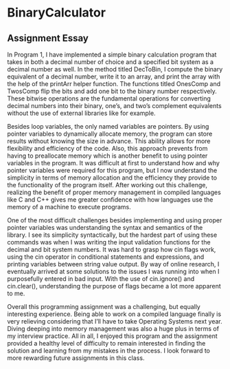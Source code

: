 # BinaryCalculator
## Assignment Essay
In Program 1, I have implemented a simple binary calculation program that takes in both a decimal number of choice and a specified bit system as a decimal number as well. In the method titled DecToBin, I compute the binary equivalent of a decimal number, write it to an array, and print the array with the help of the printArr helper function. The functions titled OnesComp and TwosComp flip the bits and add one bit to the binary number respectively. These bitwise operations are the fundamental operations for converting decimal numbers into their binary, one’s, and two’s complement equivalents without the use of external libraries like <bitset> for example.

Besides loop variables, the only named variables are pointers. By using pointer variables to dynamically allocate memory, the program can store results without knowing the size in advance. This ability allows for more flexibility and efficiency of the code. Also, this approach prevents from having to preallocate memory which is another benefit to using pointer variables in the program. It was difficult at first to understand how and why pointer variables were required for this program, but I now understand the simplicity in terms of memory allocation and the efficiency they provide to the functionality of the program itself. After working out this challenge, realizing the benefit of proper memory management in compiled languages like C and C++ gives me greater confidence with how languages use the memory of a machine to execute programs.

One of the most difficult challenges besides implementing and using proper pointer variables was understanding the syntax and semantics of the <iostream> library. I see its simplicity syntactically, but the hardest part of using these commands was when I was writing the input validation functions for the decimal and bit system numbers. It was hard to grasp how cin flags work, using the cin operator in conditional statements and expressions, and printing variables between string value output. By way of online research, I eventually arrived at some solutions to the issues I was running into when I purposefully entered in bad input. With the use of cin.ignore() and cin.clear(), understanding the purpose of flags became a lot more apparent to me.

Overall this programming assignment was a challenging, but equally interesting experience. Being able to work on a compiled language finally is very relieving considering that I’ll have to take Operating Systems next year. Diving deeping into memory management was also a huge plus in terms of my interview practice. All in all, I enjoyed this program and the assignment provided a healthy level of difficulty to remain interested in finding the solution and learning from my mistakes in the process. I look forward to more rewarding future assignments in this class.
